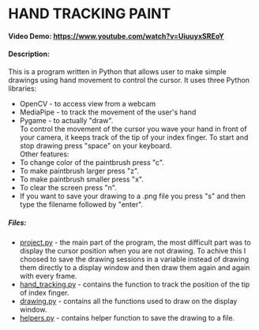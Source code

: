 # HAND TRACKING PAINT
#### Video Demo: https://www.youtube.com/watch?v=UiuuyxSREoY
#### Description:
This is a program written in Python that allows user to make simple drawings using hand movement to control the cursor.
It uses three Python libraries:
- OpenCV - to access view from a webcam
- MediaPipe - to track the movement of the user's hand
- Pygame - to actually "draw". <br>
To control the movement of the cursor you wave your hand in front of your camera, it keeps track of the tip of your index finger.
To start and stop drawing press "space" on your keyboard.<br>
Other features:
- To change color of the paintbrush press "c".
- To make paintbrush larger press "z".
- To make paintbrush smaller press "x".
- To clear the screen press "n".
- If you want to save your drawing to a .png file you press "s" and then type the filename followed by "enter".
##### Files:
- [project.py](/project.py) - the main part of the program, the most difficult part was to display the cursor position when you are not drawing. To achive this I choosed to save the drawing sessions in a variable instead of drawing them directly to a display window and then draw them again and again with every frame.
- [hand_tracking.py](/hand_tracking.py) - contains the function to track the position of the tip of index finger.
- [drawing.py](/drawing.py) - contains all the functions used to draw on the display window.
- [helpers.py](/helpers.py) - contains helper function to save the drawing to a file.
